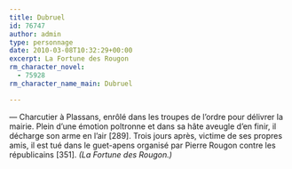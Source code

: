 ```yaml
---
title: Dubruel
id: 76747
author: admin
type: personnage
date: 2010-03-08T10:32:29+00:00
excerpt: La Fortune des Rougon
rm_character_novel:
  - 75928
rm_character_name_main: Dubruel

---
```

— Charcutier à Plassans, enrôlé dans les troupes de l&rsquo;ordre pour délivrer la mairie. Plein d&rsquo;une émotion poltronne et dans sa hâte aveugle d&rsquo;en finir, il décharge son arme en l&rsquo;air [289]. Trois jours après, victime de ses propres amis, il est tué dans le guet-apens organisé par Pierre Rougon contre les républicains [351]. _(La Fortune des Rougon.)_
